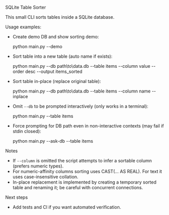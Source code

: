 SQLite Table Sorter

This small CLI sorts tables inside a SQLite database.

Usage examples:

- Create demo DB and show sorting demo:

  python main.py --demo

- Sort table into a new table (auto name if exists):

  python main.py --db path\to\data.db --table items --column value --order desc --output items_sorted

- Sort table in-place (replace original table):

  python main.py --db path\to\data.db --table items --column name --inplace

- Omit `--db` to be prompted interactively (only works in a terminal):

  python main.py --table items

- Force prompting for DB path even in non-interactive contexts (may fail if stdin closed):

  python main.py --ask-db --table items

Notes

- If `--column` is omitted the script attempts to infer a sortable column (prefers numeric types).
- For numeric-affinity columns sorting uses CAST(... AS REAL). For text it uses case-insensitive collation.
- In-place replacement is implemented by creating a temporary sorted table and renaming it; be careful with concurrent connections.

Next steps

- Add tests and CI if you want automated verification.
